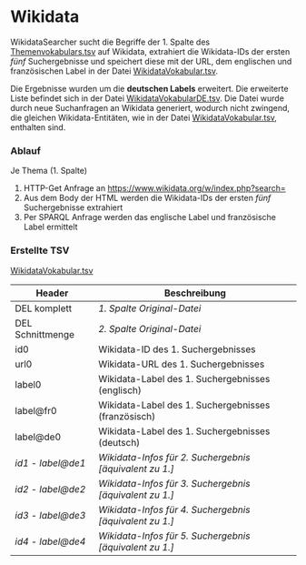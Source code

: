 # Wikidata

WikidataSearcher sucht die Begriffe der 1. Spalte des [Themenvokabulars.tsv](https://github.com/MiMoText/vocabularies/blob/main/Themenvokabular.tsv) auf Wikidata, extrahiert die Wikidata-IDs der ersten *fünf* Suchergebnisse und speichert diese mit der URL, dem englischen und französischen Label in der Datei [WikidataVokabular.tsv](https://github.com/MiMoText/Wikidata/blob/main/WikidataVokabular.tsv).

Die Ergebnisse wurden um die **deutschen Labels** erweitert. Die erweiterte Liste befindet sich in der Datei [WikidataVokabularDE.tsv](https://github.com/MiMoText/Wikidata/blob/main/WikidataVokabularDE.tsv). Die Datei wurde durch neue Suchanfragen an Wikidata generiert, wodurch nicht zwingend, die gleichen Wikidata-Entitäten, wie in der Datei [WikidataVokabular.tsv](https://github.com/MiMoText/Wikidata/blob/main/WikidataVokabular.tsv), enthalten sind.

### Ablauf

Je Thema (1. Spalte)
1. HTTP-Get Anfrage an https://www.wikidata.org/w/index.php?search=
2. Aus dem Body der HTML werden die Wikidata-IDs der ersten *fünf* Suchergebnisse extrahiert
3. Per SPARQL Anfrage werden das englische Label und französische Label ermittelt

### Erstellte TSV
[WikidataVokabular.tsv](https://github.com/MiMoText/Wikidata/blob/main/WikidataVokabular.tsv)

Header | Beschreibung
--------- | ---------------
DEL komplett |*1. Spalte Original-Datei*
DEL Schnittmenge |*2. Spalte Original-Datei*
id0 | Wikidata-ID des 1. Suchergebnisses
url0 | Wikidata-URL des 1. Suchergebnisses
label0 | Wikidata-Label des 1. Suchergebnisses (englisch)
label@fr0 | Wikidata-Label des 1. Suchergebnisses (französisch)
label@de0 | Wikidata-Label des 1. Suchergebnisses (deutsch)
*id1 - label@de1* | *Wikidata-Infos für 2. Suchergebnis [äquivalent zu 1.]*
*id2 - label@de2* | *Wikidata-Infos für 3. Suchergebnis [äquivalent zu 1.]*
*id3 - label@de3* | *Wikidata-Infos für 4. Suchergebnis [äquivalent zu 1.]*
*id4 - label@de4* | *Wikidata-Infos für 5. Suchergebnis [äquivalent zu 1.]*
